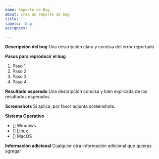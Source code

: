 ```yaml
---
name: Reporte de Bug
about: Crea un reporte de bug
title: ''
labels: 'bug'
assignees: ''

---
```


**Descripción del bug**
Una descripción clara y concisa del error reportado

**Pasos para reproducir el bug**
1. Paso 1
2. Paso 2
3. Paso 3
4. Paso 4

**Resultado esperado**
Una descripción concisa y bien explicada de los resultados esperados

**Screenshots**
Si aplica, por favor adjunta screenshots.

**Sistema Operativo**
- [] Windows
- [] Linux
- [] MacOS

**Información adicional**
Cualquier otra información adicional que quieras agregar
